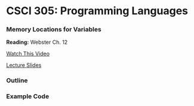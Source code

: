 # CSCI 305: Programming Languages

### Memory Locations for Variables

**Reading:** Webster Ch. 12

[Watch This Video]()

[Lecture Slides](slides/Lecture23.pdf)

### Outline

### Example Code
